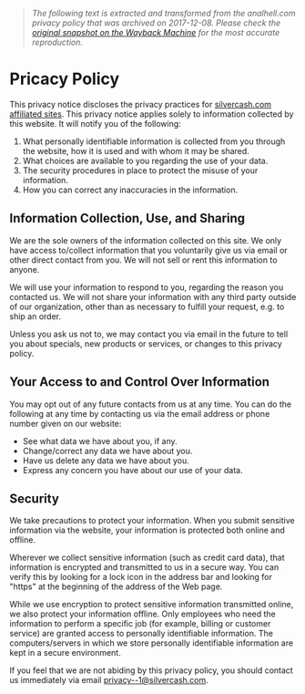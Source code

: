 > *The following text is extracted and transformed from the analhell.com privacy policy that was archived on 2017-12-08. Please check the [original snapshot on the Wayback Machine](https://web.archive.org/web/20171208155820id_/http%3A//www.safetybilling.com/privacy) for the most accurate reproduction.*

# Pricacy Policy

This privacy notice discloses the privacy practices for [silvercash.com affiliated sites](http://www.silvercash.com/). This privacy notice applies solely to information collected by this website. It will notify you of the following: 

  1. What personally identifiable information is collected from you through the website, how it is used and with whom it may be shared.
  2. What choices are available to you regarding the use of your data.
  3. The security procedures in place to protect the misuse of your information.
  4. How you can correct any inaccuracies in the information.



## Information Collection, Use, and Sharing

We are the sole owners of the information collected on this site. We only have access to/collect information that you voluntarily give us via email or other direct contact from you. We will not sell or rent this information to anyone. 

We will use your information to respond to you, regarding the reason you contacted us. We will not share your information with any third party outside of our organization, other than as necessary to fulfill your request, e.g. to ship an order. 

Unless you ask us not to, we may contact you via email in the future to tell you about specials, new products or services, or changes to this privacy policy. 

## Your Access to and Control Over Information

You may opt out of any future contacts from us at any time. You can do the following at any time by contacting us via the email address or phone number given on our website: 

  * See what data we have about you, if any.
  * Change/correct any data we have about you.
  * Have us delete any data we have about you.
  * Express any concern you have about our use of your data.



## Security

We take precautions to protect your information. When you submit sensitive information via the website, your information is protected both online and offline. 

Wherever we collect sensitive information (such as credit card data), that information is encrypted and transmitted to us in a secure way. You can verify this by looking for a lock icon in the address bar and looking for "https" at the beginning of the address of the Web page. 

While we use encryption to protect sensitive information transmitted online, we also protect your information offline. Only employees who need the information to perform a specific job (for example, billing or customer service) are granted access to personally identifiable information. The computers/servers in which we store personally identifiable information are kept in a secure environment. 

If you feel that we are not abiding by this privacy policy, you should contact us immediately via email [privacy--1@silvercash.com](mailto:privacy--1@silvercash.com).
